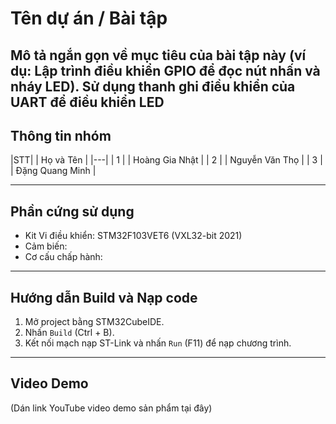 # Tên dự án / Bài tập

Mô tả ngắn gọn về mục tiêu của bài tập này (ví dụ: Lập trình điều khiển GPIO để đọc nút nhấn và nháy LED).
Sử dụng thanh ghi điều khiển của UART để điều khiển LED
---

## Thông tin nhóm

|STT| | Họ và Tên    |
|---|
| 1 | | Hoàng Gia Nhật |
| 2 | | Nguyễn Văn Thọ  |
| 3 | | Đặng Quang Minh    |

---

## Phần cứng sử dụng

* Kit Vi điều khiển: STM32F103VET6 (VXL32-bit 2021)
* Cảm biến: 
* Cơ cấu chấp hành: 

---

## Hướng dẫn Build và Nạp code

1.  Mở project bằng STM32CubeIDE.
2.  Nhấn `Build` (Ctrl + B).
3.  Kết nối mạch nạp ST-Link và nhấn `Run` (F11) để nạp chương trình.

---
## Video Demo


(Dán link YouTube video demo sản phẩm tại đây)
